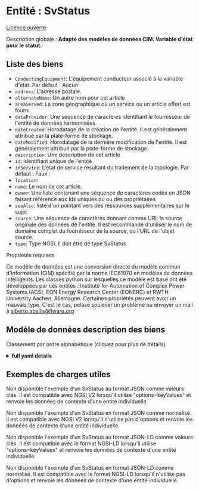 Entité : SvStatus  
=================  
[Licence ouverte](https://github.com/smart-data-models//dataModel.EnergyCIM/blob/master/SvStatus/LICENSE.md)  
Description globale : **Adapté des modèles de données CIM. Variable d'état pour le statut.**  

## Liste des biens  

- `ConductingEquipment`: L'équipement conducteur associé à la variable d'état. Par défaut : Aucun  - `address`: L'adresse postale.  - `alternateName`: Un autre nom pour cet article  - `areaServed`: La zone géographique où un service ou un article offert est fourni  - `dataProvider`: Une séquence de caractères identifiant le fournisseur de l'entité de données harmonisées.  - `dateCreated`: Horodatage de la création de l'entité. Il est généralement attribué par la plate-forme de stockage.  - `dateModified`: Horodatage de la dernière modification de l'entité. Il est généralement attribué par la plate-forme de stockage.  - `description`: Une description de cet article  - `id`: Identifiant unique de l'entité  - `inService`: L'état de service résultant du traitement de la topologie. Par défaut : Faux :  - `location`:   - `name`: Le nom de cet article.  - `owner`: Une liste contenant une séquence de caractères codés en JSON faisant référence aux Ids uniques du ou des propriétaires  - `seeAlso`: liste d'uri pointant vers des ressources supplémentaires sur le sujet  - `source`: Une séquence de caractères donnant comme URL la source originale des données de l'entité. Il est recommandé d'utiliser le nom de domaine complet du fournisseur de la source, ou l'URL de l'objet source.  - `type`: Type NGSI. Il doit être de type SvStatus    
Propriétés requises  
Ce modèle de données est une conversion directe du modèle commun d'information (CIM) spécifié par la norme IEC61970 en modèles de données intelligents. Les classes python sur lesquelles ce modèle est basé ont été développées par ces entités : Institute for Automation of Complex Power Systems (ACS), EON Energy Research Center (EONERC) et RWTH University Aachen, Allemagne. Certaines propriétés peuvent avoir un mauvais type. C'est le cas, pelase soulever un problème ou envoyer un mail à alberto.abella@fiware.org  
## Modèle de données description des biens  
Classement par ordre alphabétique (cliquez pour plus de détails)  
<details><summary><strong>full yaml details</strong></summary>    
```yaml  
SvStatus:    
  description: 'Adapted from CIM data models. State variable for status.'    
  properties:    
    ConductingEquipment:    
      description: 'The conducting equipment associated with the status state variable. Default: None'    
      type: number    
      x-ngsi:    
        model: https://schema.org/Number    
    address:    
      description: 'The mailing address.'    
      properties:    
        addressCountry:    
          description: 'Property. The country. For example, Spain. Model:''https://schema.org/Text'''    
          type: string    
        addressLocality:    
          description: 'Property. The locality in which the street address is, and which is in the region. Model:''https://schema.org/Text'''    
          type: string    
        addressRegion:    
          description: 'Property. The region in which the locality is, and which is in the country. Model:''https://schema.org/Text'''    
          type: string    
        areaServed:    
          description: 'Property. The geographic area where a service or offered item is provided. Model:''https://schema.org/Text'''    
          type: string    
        postOfficeBoxNumber:    
          description: 'Property. The post office box number for PO box addresses. For example, Spain. Model:''https://schema.org/Text'''    
          type: string    
        postalCode:    
          description: 'Property. The postal code. For example, Spain. Model:''https://schema.org/Text'''    
          type: string    
        streetAddress:    
          description: 'Property. The street address. Model:''https://schema.org/Text'''    
          type: string    
      type: Property    
    alternateName:    
      description: 'An alternative name for this item'    
      type: Property    
    areaServed:    
      description: 'The geographic area where a service or offered item is provided'    
      type: Property    
      x-ngsi:    
        model: https://schema.org/Text    
    dataProvider:    
      description: 'A sequence of characters identifying the provider of the harmonised data entity.'    
      type: Property    
    dateCreated:    
      description: 'Entity creation timestamp. This will usually be allocated by the storage platform.'    
      format: date-time    
      type: Property    
    dateModified:    
      description: 'Timestamp of the last modification of the entity. This will usually be allocated by the storage platform.'    
      format: date-time    
      type: Property    
    description:    
      description: 'A description of this item'    
      type: Property    
    id:    
      anyOf: &svstatus_-_properties_-_owner_-_items_-_anyof    
        - description: 'Property. Identifier format of any NGSI entity'    
          maxLength: 256    
          minLength: 1    
          pattern: ^[\w\-\.\{\}\$\+\*\[\]`|~^@!,:\\]+$    
          type: string    
        - description: 'Property. Identifier format of any NGSI entity'    
          format: uri    
          type: string    
      description: 'Unique identifier of the entity'    
      type: Property    
    inService:    
      description: 'The in service status as a result of topology processing. Default: False'    
      type: number    
      x-ngsi:    
        model: https://schema.org/Number    
    location:    
      $id: https://geojson.org/schema/Geometry.json    
      $schema: "http://json-schema.org/draft-07/schema#"    
      oneOf:    
        - properties:    
            bbox:    
              items:    
                type: number    
              minItems: 4    
              type: array    
            coordinates:    
              items:    
                type: number    
              minItems: 2    
              type: array    
            type:    
              enum:    
                - Point    
              type: string    
          required:    
            - type    
            - coordinates    
          title: 'GeoJSON Point'    
          type: object    
        - properties:    
            bbox:    
              items:    
                type: number    
              minItems: 4    
              type: array    
            coordinates:    
              items:    
                items:    
                  type: number    
                minItems: 2    
                type: array    
              minItems: 2    
              type: array    
            type:    
              enum:    
                - LineString    
              type: string    
          required:    
            - type    
            - coordinates    
          title: 'GeoJSON LineString'    
          type: object    
        - properties:    
            bbox:    
              items:    
                type: number    
              minItems: 4    
              type: array    
            coordinates:    
              items:    
                items:    
                  items:    
                    type: number    
                  minItems: 2    
                  type: array    
                minItems: 4    
                type: array    
              type: array    
            type:    
              enum:    
                - Polygon    
              type: string    
          required:    
            - type    
            - coordinates    
          title: 'GeoJSON Polygon'    
          type: object    
        - properties:    
            bbox:    
              items:    
                type: number    
              minItems: 4    
              type: array    
            coordinates:    
              items:    
                items:    
                  type: number    
                minItems: 2    
                type: array    
              type: array    
            type:    
              enum:    
                - MultiPoint    
              type: string    
          required:    
            - type    
            - coordinates    
          title: 'GeoJSON MultiPoint'    
          type: object    
        - properties:    
            bbox:    
              items:    
                type: number    
              minItems: 4    
              type: array    
            coordinates:    
              items:    
                items:    
                  items:    
                    type: number    
                  minItems: 2    
                  type: array    
                minItems: 2    
                type: array    
              type: array    
            type:    
              enum:    
                - MultiLineString    
              type: string    
          required:    
            - type    
            - coordinates    
          title: 'GeoJSON MultiLineString'    
          type: object    
        - properties:    
            bbox:    
              items:    
                type: number    
              minItems: 4    
              type: array    
            coordinates:    
              items:    
                items:    
                  items:    
                    items:    
                      type: number    
                    minItems: 2    
                    type: array    
                  minItems: 4    
                  type: array    
                type: array    
              type: array    
            type:    
              enum:    
                - MultiPolygon    
              type: string    
          required:    
            - type    
            - coordinates    
          title: 'GeoJSON MultiPolygon'    
          type: object    
      title: 'GeoJSON Geometry'    
    name:    
      description: 'The name of this item.'    
      type: Property    
    owner:    
      description: 'A List containing a JSON encoded sequence of characters referencing the unique Ids of the owner(s)'    
      items:    
        anyOf: *svstatus_-_properties_-_owner_-_items_-_anyof    
        description: 'Property. Unique identifier of the entity'    
      type: Property    
    seeAlso:    
      description: 'list of uri pointing to additional resources about the item'    
      oneOf:    
        - items:    
            - format: uri    
              type: string    
          minItems: 1    
          type: array    
        - format: uri    
          type: string    
      type: Property    
    source:    
      description: 'A sequence of characters giving the original source of the entity data as a URL. Recommended to be the fully qualified domain name of the source provider, or the URL to the source object.'    
      type: Property    
    type:    
      description: 'NGSI type. It has to be SvStatus'    
      enum:    
        - SvStatus    
      type: Property    
  required: []    
  type: object    
```  
</details>    
## Exemples de charges utiles  
Non disponible l'exemple d'un SvStatus au format JSON comme valeurs clés. Il est compatible avec NGSI V2 lorsqu'il utilise "options=keyValues" et renvoie les données de contexte d'une entité individuelle.  
Non disponible l'exemple d'un SvStatus en format JSON comme normalisé. Il est compatible avec NGSI V2 lorsqu'il n'utilise pas d'options et renvoie les données de contexte d'une entité individuelle.  
Non disponible l'exemple d'un SvStatus au format JSON-LD comme valeurs clés. Il est compatible avec le format NGSI-LD lorsqu'il utilise "options=keyValues" et renvoie les données de contexte d'une entité individuelle.  
Non disponible l'exemple d'un SvStatus en format JSON-LD comme normalisé. Il est compatible avec le format NGSI-LD lorsqu'il n'utilise pas d'options et renvoie les données de contexte d'une entité individuelle.  
